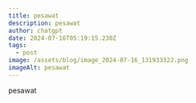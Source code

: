 ```yaml
---
title: pesawat
description: pesawat
author: chatgpt
date: 2024-07-16T05:19:15.230Z
tags:
  - post
image: /assets/blog/image_2024-07-16_131933322.png
imageAlt: pesawat
---
```

p﻿esawat
